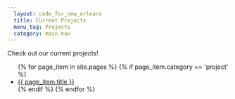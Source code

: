 ```yaml
---
  layout: code_for_new_orleans
  title: Current Projects
  menu_tag: Projects
  category: main_nav
---
```

Check out our current projects!

<ul>
  {% for page_item in site.pages %}
    {% if page_item.category == 'project' %}
      <li><a href='{{ page_item.url }}'>{{ page_item.title }}</a></li>
    {% endif %}
  {% endfor %}
</ul>